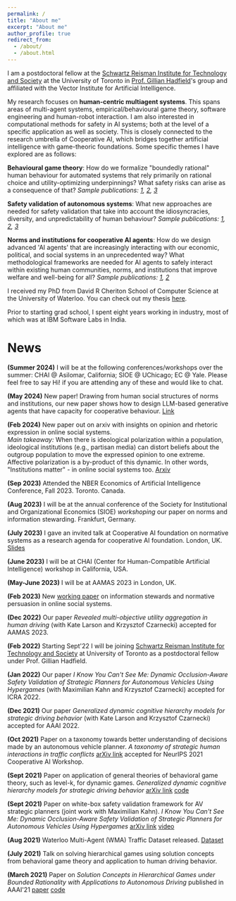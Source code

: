 ```yaml
---
permalink: /
title: "About me"
excerpt: "About me"
author_profile: true
redirect_from: 
  - /about/
  - /about.html
---
```


I am a postdoctoral fellow at the [Schwartz Reisman Institute for Technology and Society](https://srinstitute.utoronto.ca
) at the University of Toronto in [Prof. Gillian Hadfield](https://vectorinstitute.ai/team/gillian-k-hadfield/)'s group and affiliated with the Vector Institute for Artificial Intelligence.

My research focuses on **human-centric multiagent systems**. This spans areas of multi-agent systems, empirical/behavioural game theory, software engineering and human-robot interaction. I am also interested in computational methods for safety in AI systems; both at the level of a specific application as well as society. This is closely connected to the research umbrella of Cooperative AI, which bridges together artificial intelligence with game-theoric foundations. Some specific themes I have explored are as follows:

**Behavioural game theory**: How do we formalize "boundedly rational" human behaviour for automated systems that rely primarily on rational choice and utility-optimizing underpinnings? What safety risks can arise as a consequence of that? *Sample publications: [1](https://ojs.aaai.org/index.php/AAAI/article/download/16715/16522), [2](https://ojs.aaai.org/index.php/AAAI/article/download/20452/20211), [3](https://arxiv.org/pdf/2109.13367)*

**Safety validation of autonomous systems**: What new approaches are needed for safety validation that take into account the idiosyncracies, diversity, and unpredictability of human behaviour?  *Sample publications: [1](https://arxiv.org/pdf/1903.01539), [2](https://ieeexplore.ieee.org/abstract/document/9812041), [3](https://ieeexplore.ieee.org/abstract/document/9827035)*

**Norms and institutions for cooperative AI agents**: How do we design advanced 'AI agents' that are increasingly interacting with our economic, political, and social systems in an unprecedented way? What methodological frameworks are needed for AI agents to safely interact within existing human communities, norms, and institutions that improve welfare and well-being for all? *Sample publications: [1](https://arxiv.org/pdf/2403.06264), [2](https://arxiv.org/pdf/2405.19328)*

I received my PhD from David R Cheriton School of Computer Science at the University of Waterloo.  You can check out my thesis [here](https://uwspace.uwaterloo.ca/handle/10012/18751). 

Prior to starting grad school, I spent eight years working in industry, most of which was at IBM Software Labs in India.

News
=======

**(Summer 2024)** I will be at the following conferences/workshops over the summer: CHAI @ Asilomar, California; SIOE @ UChicago; EC @ Yale. Please feel free to say Hi! if you are attending any of these and would like to chat.

**(May 2024)** New paper! Drawing from human social structures of norms and institutions, our new paper shows how to design LLM-based generative agents that have capacity for cooperative behaviour. [Link](https://arxiv.org/abs/2405.19328)

**(Feb 2024)** New paper out on arxiv with insights on opinion and rhetoric expression in online social systems. <br>
_Main takeaway:_ When there is ideological polarization within a population, ideological institutions (e.g., partisan media) can distort beliefs about the outgroup population to move the expressed opinion to one extreme. Affective polarization is a by-product of this dynamic. In other words, "Institutions matter" - in online social systems too. [Arxiv](https://arxiv.org/abs/2403.06264)

**(Sep 2023)** Attended the NBER Economics of Artificial Intelligence Conference, Fall 2023. Toronto. Canada.

**(Aug 2023)** I will be at the annual conference of the Society for Institutional and Organizational Economics (SIOE) *workshoping* our paper on norms and information stewarding. Frankfurt, Germany.

**(July 2023)** I gave an invited talk at Cooperative AI foundation on normative systems as a research agenda for cooperative AI foundation. London, UK. [Slides](https://www.dropbox.com/scl/fi/xuzibe27s5e7k51isp387/Atrisha_CAIF_retreat_presentation.pdf?rlkey=93r6guwmf5vir5ivxb74of1rt&dl=0)

**(June 2023)** I will be at CHAI (Center for Human-Compatible Artificial Intelligence) workshop in California, USA.

**(May-June 2023)** I will be at AAMAS 2023 in London, UK.

**(Feb 2023)** New [working paper](https://www.dropbox.com/s/zgf2hyizmgyfum8/Normative_information_design_for_online_social_systems_2.pdf?dl=0) on information stewards and normative persuasion in online social systems.

**(Dec 2022)** Our paper *Revealed multi-objective utility aggregation in human driving* (with Kate Larson and Krzysztof Czarnecki) accepted for AAMAS 2023.

**(Feb 2022)** Starting Sept'22 I will be joining [Schwartz Reisman Institute for Technology and Society](https://srinstitute.utoronto.ca
) at University of Toronto as a postdoctoral fellow under Prof. Gillian Hadfield.

**(Jan 2022)** Our paper *I  Know You Can't See Me: Dynamic Occlusion-Aware Safety Validation of  Strategic Planners for Autonomous Vehicles Using Hypergames* (with Maximilian Kahn and Krzysztof Czarnecki) accepted for ICRA 2022.

**(Dec 2021)** Our paper *Generalized dynamic cognitive hierarchy models for strategic driving behavior* (with Kate Larson and Krzysztof Czarnecki) accepted for AAAI 2022.

**(Oct 2021)** Paper on a taxonomy towards better understanding of decisions made by an autonomous vehicle planner. *A taxonomy of strategic human interactions in traffic conflicts* [arXiv link](https://arxiv.org/pdf/2109.13367) accepted for NeurIPS 2021 Cooperative AI Workshop.

**(Sept 2021)** Paper on application of general theories of behavioral game theory, such as level-k,   for dynamic games. *Generalized dynamic cognitive hierarchy models for strategic driving behavior* [arXiv link](https://arxiv.org/pdf/2109.09861) [code](https://git.uwaterloo.ca/a9sarkar/repeated_driving_games)

**(Sept 2021)** Paper on white-box safety validation framework for AV strategic planners (joint work with Maximilian Kahn). *I  Know You Can't See Me: Dynamic Occlusion-Aware Safety Validation of  Strategic Planners for Autonomous Vehicles Using Hypergames*  [arXiv link](https://arxiv.org/pdf/2109.09807) [video](https://youtu.be/-crio3rA_IU)

**(Aug 2021)** Waterloo Multi-Agent (WMA) Traffic Dataset released.  [Dataset](http://wiselab.uwaterloo.ca/waterloo-multi-agent-traffic-dataset/)

**(July 2021)** Talk on solving hierarchical games using solution concepts from behavioral game theory and application to human driving behavior.

**(March 2021)** Paper on *Solution Concepts in Hierarchical Games under Bounded Rationality with Applications to Autonomous Driving* published in AAAI'21 [paper](https://ojs.aaai.org/index.php/AAAI/article/view/16715) [code](https://git.uwaterloo.ca/a9sarkar/traffic_behavior_modeling)

